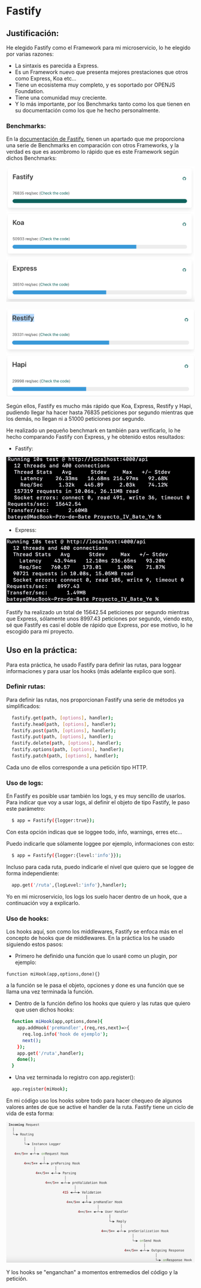 # Fastify

## Justificación:

He elegido Fastify como el Framework para mi microservicio, lo he elegido por varias razones:
  - La sintaxis es parecida a Express.
  - Es un Framework nuevo que presenta mejores prestaciones que otros como Express, Koa etc...
  - Tiene un ecosistema muy completo, y es soportado por OPENJS Foundation.
  - Tiene una comunidad muy creciente.
  - Y lo más importante, por los Benchmarks tanto como los que tienen en su documentación como los que he hecho personalmente.

### Benchmarks:
En la [documentación de Fastify](https://www.fastify.io/benchmarks/), tienen un apartado que me proporciona una serie de Benchmarks en comparación con otros Frameworks, y la verdad es que es asombromo lo rápido que es este Framework según dichos Benchmarks:

![Imagen](imagenes/fastifyBenchmark.png)

![Imagen](imagenes/fastifyBenchmark2.png)

Según ellos, Fastify es mucho más rápido que Koa, Express, Restify y Hapi, pudiendo llegar ha hacer hasta 76835 peticiones por segundo mientras que los demás, no llegan ni a 51000 peticiones por segundo.

He realizado un pequeño benchmark en también para verificarlo, lo he hecho comparando Fastify con Express, y he obtenido estos resultados:

- Fastify:

![Imagen](imagenes/fastifyLocalBench.png)

- Express:

![Imagen](imagenes/expressLocalBench.png)

Fastify ha realizado un total de 15642.54 peticiones por segundo mientras que Express, sólamente unos 8997.43 peticiones por segundo, viendo esto, sé que Fastify es casi el doble de rápido que Express, por ese motivo, lo he escogido para mi proyecto.


## Uso en la práctica:

Para esta práctica, he usado Fastify para definir las rutas, para loggear informaciones y para usar los hooks (más adelante explico que son).

### Definir rutas:
Para definir las rutas, nos proporcionan Fastify una serie de métodos ya simplificados:

```bash
  fastify.get(path, [options], handler);
  fastify.head(path, [options], handler);
  fastify.post(path, [options], handler);
  fastify.put(path, [options], handler);
  fastify.delete(path, [options], handler);
  fastify.options(path, [options], handler);
  fastify.patch(path, [options], handler);
```

Cada uno de ellos corresponde a una petición tipo HTTP.

### Uso de logs:
En Fastify es posible usar también los logs, y es muy sencillo de usarlos.
Para indicar que voy a usar logs, al definir el objeto de tipo Fastify, le paso este parámetro:

```bash
  $ app = Fastify({logger:true});
```

Con esta opción indicas que se loggee todo, info, warnings, erres etc...

Puedo indicarle que sólamente loggee por ejemplo, informaciones con esto:
```bash
  $ app = Fastify({logger:{level:'info'}});
```

Incluso para cada ruta, puedo indicarle el nivel que quiero que se loggee de forma independiente:

```bash
  app.get('/ruta',{logLevel:'info'},handler);
```
Yo en mi microservicio, los logs los suelo hacer dentro de un hook, que a continuación voy a explicarlo.

### Uso de hooks:
Los hooks aquí, son como los middlewares, Fastify se enfoca más en el concepto de hooks que de middlewares.
En la práctica los he usado siguiendo estos pasos:
  - Primero he definido una función que lo usaré como un plugin, por ejemplo:

  ```
  function miHook(app,options,done){}
  ```
  a la función se le pasa el objeto, opciones y done es una función que se llama una vez terminada la función.
  - Dentro de la función defino los hooks que quiero y las rutas que quiero que usen dichos hooks:

  ```bash
    function miHook(app,options,done){
      app.addHook('preHandler',(req,res,next)=>{
        req.log.info('hook de ejemplo');
        next();
      });
      app.get('/ruta',handler);
      done();
    }
  ```

  - Una vez terminada lo registro con app.register():

  ```bash
    app.register(miHook);
  ```

En mi código uso los hooks sobre todo para hacer chequeo de algunos valores antes de que se active el handler de la ruta.
Fastify tiene un ciclo de vida de esta forma:

![Imagen](imagenes/lifecycle.png)

Y los hooks se "enganchan" a momentos entremedios del código y la petición.
